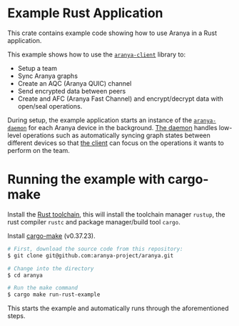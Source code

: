 # Example Rust Application

This crate contains example code showing how to use Aranya in a Rust application.

This example shows how to use the [`aranya-client`](../../crates/aranya-client) library to:
- Setup a team
- Sync Aranya graphs
- Create an AQC (Aranya QUIC) channel
- Send encrypted data between peers
- Create and AFC (Aranya Fast Channel) and encrypt/decrypt data with open/seal operations.

During setup, the example application starts an instance of the [`aranya-daemon`](../../crates/aranya-daemon) for each Aranya device in the background. [The daemon](https://aranya-project.github.io/aranya-docs/technical-apis/rust-api/#aranya-daemon) handles low-level operations such as automatically syncing graph states between different devices so that [the client](https://aranya-project.github.io/aranya-docs/technical-apis/rust-api/#aranya-client) can focus on the operations it wants to perform on the team.

# Running the example with cargo-make
Install the [Rust toolchain](https://www.rust-lang.org/tools/install), this will install the toolchain manager `rustup`, the rust compiler `rustc` and package manager/build tool `cargo`.

Install [cargo-make](https://github.com/sagiegurari/cargo-make?tab=readme-ov-file#installation) (v0.37.23).

```bash
# First, download the source code from this repository:
$ git clone git@github.com:aranya-project/aranya.git

# Change into the directory
$ cd aranya

# Run the make command
$ cargo make run-rust-example
```

This starts the example and automatically runs through the aforementioned
steps.

